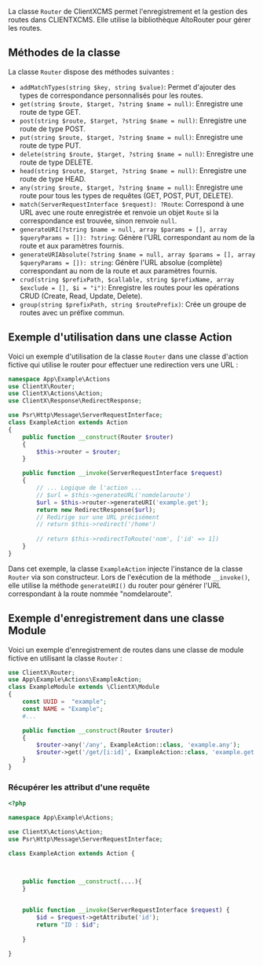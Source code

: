 
La classe `Router` de ClientXCMS permet l'enregistrement et la gestion des routes dans CLIENTXCMS. Elle utilise la bibliothèque AltoRouter pour gérer les routes.

## Méthodes de la classe

La classe `Router` dispose des méthodes suivantes :

- `addMatchTypes(string $key, string $value)`: Permet d'ajouter des types de correspondance personnalisés pour les routes.
- `get(string $route, $target, ?string $name = null)`: Enregistre une route de type GET.
- `post(string $route, $target, ?string $name = null)`: Enregistre une route de type POST.
- `put(string $route, $target, ?string $name = null)`: Enregistre une route de type PUT.
- `delete(string $route, $target, ?string $name = null)`: Enregistre une route de type DELETE.
- `head(string $route, $target, ?string $name = null)`: Enregistre une route de type HEAD.
- `any(string $route, $target, ?string $name = null)`: Enregistre une route pour tous les types de requêtes (GET, POST, PUT, DELETE).
- `match(ServerRequestInterface $request): ?Route`: Correspond à une URL avec une route enregistrée et renvoie un objet `Route` si la correspondance est trouvée, sinon renvoie `null`.
- `generateURI(?string $name = null, array $params = [], array $queryParams = []): ?string`: Génère l'URL correspondant au nom de la route et aux paramètres fournis.
- `generateURIAbsolute(?string $name = null, array $params = [], array $queryParams = []): string`: Génère l'URL absolue (complète) correspondant au nom de la route et aux paramètres fournis.
- `crud(string $prefixPath, $callable, string $prefixName, array $exclude = [], $i = "i")`: Enregistre les routes pour les opérations CRUD (Create, Read, Update, Delete).
- `group(string $prefixPath, string $routePrefix)`: Crée un groupe de routes avec un préfixe commun.

## Exemple d'utilisation dans une classe Action

Voici un exemple d'utilisation de la classe `Router` dans une classe d'action fictive qui utilise le router pour effectuer une redirection vers une URL :

```php
namespace App\Example\Actions
use ClientX\Router;
use ClientX\Actions\Action;
use ClientX\Response\RedirectResponse;

use Psr\Http\Message\ServerRequestInterface;
class ExampleAction extends Action
{
    public function __construct(Router $router)
    {
        $this->router = $router;
    }

    public function __invoke(ServerRequestInterface $request)
    {
        // ... Logique de l'action ...
		// $url = $this->generateURL('nomdelaroute')
        $url = $this->router->generateURI('example.get');
        return new RedirectResponse($url);
        // Redirige sur une URL précisément
        // return $this->redirect('/home')
        
        // return $this->redirectToRoute('nom', ['id' => 1])
    }
}
```

Dans cet exemple, la classe `ExampleAction` injecte l'instance de la classe `Router` via son constructeur. Lors de l'exécution de la méthode `__invoke()`, elle utilise la méthode `generateURI()` du router pour générer l'URL correspondant à la route nommée "nomdelaroute". 

## Exemple d'enregistrement dans une classe Module

Voici un exemple d'enregistrement de routes dans une classe de module fictive en utilisant la classe `Router` :

```php
use ClientX\Router;
use App\Example\Actions\ExampleAction;
class ExampleModule extends \ClientX\Module
{
    const UUID =  "example";
    const NAME = "Example";
    #...

    public function __construct(Router $router)
    {
        $router->any('/any', ExampleAction::class, 'example.any');
        $router->get('/get/[i:id]', ExampleAction::class, 'example.get')
    }
}
```
### Récupérer les attribut d'une requête
```php
<?php

namespace App\Example\Actions;

use ClientX\Actions\Action;
use Psr\Http\Message\ServerRequestInterface;

class ExampleAction extends Action {

  

	public function __construct(....){
	}


	public function __invoke(ServerRequestInterface $request) {
		$id = $request->getAttribute('id');
		return "ID : $id";
	
	}

}
```